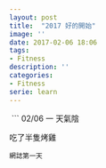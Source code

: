 ```yaml
---
layout: post
title:  "2017 好的開始"
image: ''
date: 2017-02-06 18:06
tags:
- Fitness
description: ''
categories:
- Fitness
serie: learn
---
```

<img src="https://www.cleverfiles.com/howto/wp-content/uploads/2016/08/mini.jpg" alt="">
```
02/06  一  天氣陰

吃了半隻烤雞

```
網誌第一天













